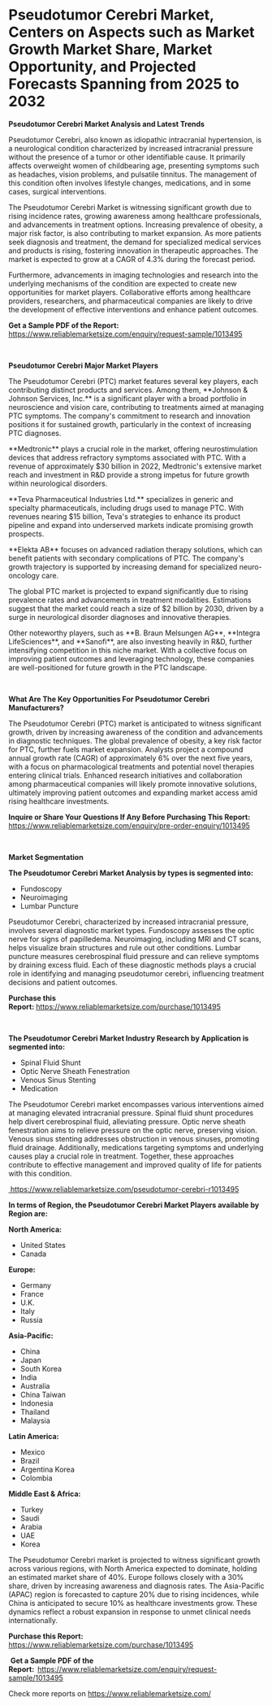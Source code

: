 <p><h1>Pseudotumor Cerebri Market, Centers on Aspects such as Market Growth Market Share, Market Opportunity, and Projected Forecasts Spanning from 2025 to 2032</h1></p><p><strong>Pseudotumor Cerebri Market Analysis and Latest Trends</strong></p>
<p><p>Pseudotumor Cerebri, also known as idiopathic intracranial hypertension, is a neurological condition characterized by increased intracranial pressure without the presence of a tumor or other identifiable cause. It primarily affects overweight women of childbearing age, presenting symptoms such as headaches, vision problems, and pulsatile tinnitus. The management of this condition often involves lifestyle changes, medications, and in some cases, surgical interventions.</p><p>The Pseudotumor Cerebri Market is witnessing significant growth due to rising incidence rates, growing awareness among healthcare professionals, and advancements in treatment options. Increasing prevalence of obesity, a major risk factor, is also contributing to market expansion. As more patients seek diagnosis and treatment, the demand for specialized medical services and products is rising, fostering innovation in therapeutic approaches. The market is expected to grow at a CAGR of 4.3% during the forecast period.</p><p>Furthermore, advancements in imaging technologies and research into the underlying mechanisms of the condition are expected to create new opportunities for market players. Collaborative efforts among healthcare providers, researchers, and pharmaceutical companies are likely to drive the development of effective interventions and enhance patient outcomes.</p></p>
<p><strong>Get a Sample PDF of the Report:&nbsp;</strong> <a href="https://www.reliablemarketsize.com/enquiry/request-sample/1013495?utm_campaign=2803&utm_medium=2&utm_source=Github&utm_content=ia&utm_term=06032025&utm_id=pseudotumor-cerebri">https://www.reliablemarketsize.com/enquiry/request-sample/1013495</a></p>
<p>&nbsp;</p>
<p><strong>Pseudotumor Cerebri Major Market Players</strong></p>
<p><p>The Pseudotumor Cerebri (PTC) market features several key players, each contributing distinct products and services. Among them, **Johnson & Johnson Services, Inc.** is a significant player with a broad portfolio in neuroscience and vision care, contributing to treatments aimed at managing PTC symptoms. The company's commitment to research and innovation positions it for sustained growth, particularly in the context of increasing PTC diagnoses.</p><p>**Medtronic** plays a crucial role in the market, offering neurostimulation devices that address refractory symptoms associated with PTC. With a revenue of approximately $30 billion in 2022, Medtronic's extensive market reach and investment in R&D provide a strong impetus for future growth within neurological disorders.</p><p>**Teva Pharmaceutical Industries Ltd.** specializes in generic and specialty pharmaceuticals, including drugs used to manage PTC. With revenues nearing $15 billion, Teva's strategies to enhance its product pipeline and expand into underserved markets indicate promising growth prospects.</p><p>**Elekta AB** focuses on advanced radiation therapy solutions, which can benefit patients with secondary complications of PTC. The company's growth trajectory is supported by increasing demand for specialized neuro-oncology care.</p><p>The global PTC market is projected to expand significantly due to rising prevalence rates and advancements in treatment modalities. Estimations suggest that the market could reach a size of $2 billion by 2030, driven by a surge in neurological disorder diagnoses and innovative therapies.</p><p>Other noteworthy players, such as **B. Braun Melsungen AG**, **Integra LifeSciences**, and **Sanofi**, are also investing heavily in R&D, further intensifying competition in this niche market. With a collective focus on improving patient outcomes and leveraging technology, these companies are well-positioned for future growth in the PTC landscape.</p></p>
<p>&nbsp;</p>
<p><strong>What Are The Key Opportunities For Pseudotumor Cerebri Manufacturers?</strong></p>
<p><p>The Pseudotumor Cerebri (PTC) market is anticipated to witness significant growth, driven by increasing awareness of the condition and advancements in diagnostic techniques. The global prevalence of obesity, a key risk factor for PTC, further fuels market expansion. Analysts project a compound annual growth rate (CAGR) of approximately 6% over the next five years, with a focus on pharmacological treatments and potential novel therapies entering clinical trials. Enhanced research initiatives and collaboration among pharmaceutical companies will likely promote innovative solutions, ultimately improving patient outcomes and expanding market access amid rising healthcare investments.</p></p>
<p><strong>Inquire or Share Your Questions If Any Before Purchasing This Report:</strong> <a href="https://www.reliablemarketsize.com/enquiry/pre-order-enquiry/1013495?utm_campaign=2803&utm_medium=2&utm_source=Github&utm_content=ia&utm_term=06032025&utm_id=pseudotumor-cerebri">https://www.reliablemarketsize.com/enquiry/pre-order-enquiry/1013495</a></p>
<p>&nbsp;</p>
<p><strong>Market Segmentation</strong></p>
<p><strong>The Pseudotumor Cerebri Market Analysis by types is segmented into:</strong></p>
<p><ul><li>Fundoscopy</li><li>Neuroimaging</li><li>Lumbar Puncture</li></ul></p>
<p><p>Pseudotumor Cerebri, characterized by increased intracranial pressure, involves several diagnostic market types. Fundoscopy assesses the optic nerve for signs of papilledema. Neuroimaging, including MRI and CT scans, helps visualize brain structures and rule out other conditions. Lumbar puncture measures cerebrospinal fluid pressure and can relieve symptoms by draining excess fluid. Each of these diagnostic methods plays a crucial role in identifying and managing pseudotumor cerebri, influencing treatment decisions and patient outcomes.</p></p>
<p><strong>Purchase this Report:&nbsp;</strong><a href="https://www.reliablemarketsize.com/purchase/1013495?utm_campaign=2803&utm_medium=2&utm_source=Github&utm_content=ia&utm_term=06032025&utm_id=pseudotumor-cerebri">https://www.reliablemarketsize.com/purchase/1013495</a></p>
<p>&nbsp;</p>
<p><strong>The Pseudotumor Cerebri Market Industry Research by Application is segmented into:</strong></p>
<p><ul><li>Spinal Fluid Shunt</li><li>Optic Nerve Sheath Fenestration</li><li>Venous Sinus Stenting</li><li>Medication</li></ul></p>
<p><p>The Pseudotumor Cerebri market encompasses various interventions aimed at managing elevated intracranial pressure. Spinal fluid shunt procedures help divert cerebrospinal fluid, alleviating pressure. Optic nerve sheath fenestration aims to relieve pressure on the optic nerve, preserving vision. Venous sinus stenting addresses obstruction in venous sinuses, promoting fluid drainage. Additionally, medications targeting symptoms and underlying causes play a crucial role in treatment. Together, these approaches contribute to effective management and improved quality of life for patients with this condition.</p></p>
<p><a href="https://www.reliablemarketsize.com/pseudotumor-cerebri-r1013495?utm_campaign=2803&utm_medium=2&utm_source=Github&utm_content=ia&utm_term=06032025&utm_id=pseudotumor-cerebri">&nbsp;https://www.reliablemarketsize.com/pseudotumor-cerebri-r1013495</a></p>
<p><strong>In terms of Region, the Pseudotumor Cerebri Market Players available by Region are:</strong></p>
<p>
    <p> <strong> North America: </strong>
        <ul>
            <li>United States</li>
            <li>Canada</li>
        </ul>
        </p> 
    <p> <strong> Europe: </strong>
        <ul>
            <li>Germany</li>
            <li>France</li>
            <li>U.K.</li>
            <li>Italy</li>
            <li>Russia</li>
        </ul>
        </p> 
    <p> <strong> Asia-Pacific: </strong>
        <ul>
            <li>China</li>
            <li>Japan</li>
            <li>South Korea</li>
            <li>India</li>
            <li>Australia</li>
            <li>China Taiwan</li>
            <li>Indonesia</li>
            <li>Thailand</li>
            <li>Malaysia</li>
        </ul>
        </p> 
    <p> <strong> Latin America: </strong>
        <ul>
            <li>Mexico</li>
            <li>Brazil</li>
            <li>Argentina Korea</li>
            <li>Colombia</li>
        </ul>
        </p> 
    <p> <strong> Middle East & Africa: </strong>
        <ul>
            <li>Turkey</li>
            <li>Saudi</li>
            <li>Arabia</li>
            <li>UAE</li>
            <li>Korea</li>
        </ul>
    </p>
    </p>
<p><p>The Pseudotumor Cerebri market is projected to witness significant growth across various regions, with North America expected to dominate, holding an estimated market share of 40%. Europe follows closely with a 30% share, driven by increasing awareness and diagnosis rates. The Asia-Pacific (APAC) region is forecasted to capture 20% due to rising incidences, while China is anticipated to secure 10% as healthcare investments grow. These dynamics reflect a robust expansion in response to unmet clinical needs internationally.</p></p>
<p><strong>Purchase this Report: </strong><a href="https://www.reliablemarketsize.com/purchase/1013495?utm_campaign=2803&utm_medium=2&utm_source=Github&utm_content=ia&utm_term=06032025&utm_id=pseudotumor-cerebri">https://www.reliablemarketsize.com/purchase/1013495</a></p>
<p>&nbsp;<strong>Get a Sample PDF of the Report:&nbsp;&nbsp;</strong><a href="https://www.reliablemarketsize.com/enquiry/request-sample/1013495?utm_campaign=2803&utm_medium=2&utm_source=Github&utm_content=ia&utm_term=06032025&utm_id=pseudotumor-cerebri">https://www.reliablemarketsize.com/enquiry/request-sample/1013495</a></p>
<p><strong></strong></p>
<p>Check more reports on <a href="https://www.reliablemarketsize.com/?utm_campaign=2803&utm_medium=2&utm_source=Github&utm_content=ia&utm_term=06032025&utm_id=pseudotumor-cerebri">https://www.reliablemarketsize.com/</a></p>